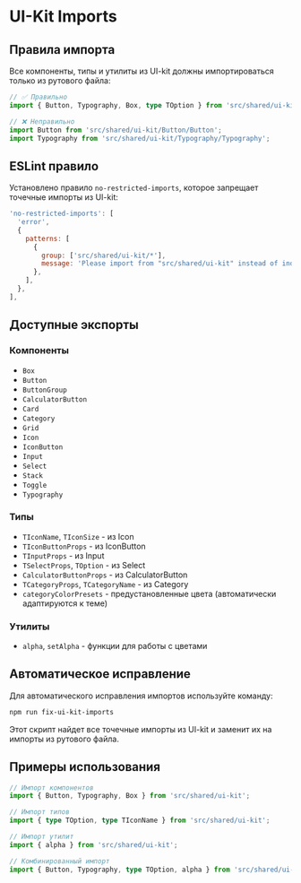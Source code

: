 # UI-Kit Imports

## Правила импорта

Все компоненты, типы и утилиты из UI-kit должны импортироваться только из рутового файла:

```typescript
// ✅ Правильно
import { Button, Typography, Box, type TOption } from 'src/shared/ui-kit';

// ❌ Неправильно
import Button from 'src/shared/ui-kit/Button/Button';
import Typography from 'src/shared/ui-kit/Typography/Typography';
```

## ESLint правило

Установлено правило `no-restricted-imports`, которое запрещает точечные импорты из UI-kit:

```javascript
'no-restricted-imports': [
  'error',
  {
    patterns: [
      {
        group: ['src/shared/ui-kit/*'],
        message: 'Please import from "src/shared/ui-kit" instead of individual files.',
      },
    ],
  },
],
```

## Доступные экспорты

### Компоненты
- `Box`
- `Button`
- `ButtonGroup`
- `CalculatorButton`
- `Card`
- `Category`
- `Grid`
- `Icon`
- `IconButton`
- `Input`
- `Select`
- `Stack`
- `Toggle`
- `Typography`

### Типы
- `TIconName`, `TIconSize` - из Icon
- `TIconButtonProps` - из IconButton
- `TInputProps` - из Input
- `TSelectProps`, `TOption` - из Select
- `CalculatorButtonProps` - из CalculatorButton
- `TCategoryProps`, `TCategoryName` - из Category
- `categoryColorPresets` - предустановленные цвета (автоматически адаптируются к теме)

### Утилиты
- `alpha`, `setAlpha` - функции для работы с цветами

## Автоматическое исправление

Для автоматического исправления импортов используйте команду:

```bash
npm run fix-ui-kit-imports
```

Этот скрипт найдет все точечные импорты из UI-kit и заменит их на импорты из рутового файла.

## Примеры использования

```typescript
// Импорт компонентов
import { Button, Typography, Box } from 'src/shared/ui-kit';

// Импорт типов
import { type TOption, type TIconName } from 'src/shared/ui-kit';

// Импорт утилит
import { alpha } from 'src/shared/ui-kit';

// Комбинированный импорт
import { Button, Typography, type TOption, alpha } from 'src/shared/ui-kit';
``` 